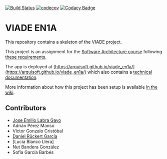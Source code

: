 [![Build Status](https://travis-ci.org/Arquisoft/viade_en1a.svg?branch=master)](https://travis-ci.org/Arquisoft/viade_en1a)
[![codecov](https://codecov.io/gh/Arquisoft/viade_en1a/branch/master/graph/badge.svg)](https://codecov.io/gh/Arquisoft/viade_en1a)
[![Codacy Badge](https://api.codacy.com/project/badge/Grade/023c3cc59c984813bbc123d68bacf079)](https://www.codacy.com/gh/Arquisoft/viade_en1a?utm_source=github.com&amp;utm_medium=referral&amp;utm_content=Arquisoft/viade_en1a&amp;utm_campaign=Badge_Grade)

# VIADE EN1A

This repository contains a skeleton of the VIADE project.

This project is an assignment for the [Software Architecture course](https://arquisoft.github.io/) following [these requirements](https://labra.solid.community/public/SoftwareArchitecture/AssignmentDescription/).

The app is deployed at [https://arquisoft.github.io/viade_en1a/](https://arquisoft.github.io/viade_en1a/) which also contains a [technical documentation](https://arquisoft.github.io/viade_en1a/docs).

More information about how this project has been setup is available [in the wiki](https://github.com/Arquisoft/viade_en1a/wiki).

## Contributors

- [Jose Emilio Labra Gayo](http://labra.weso.es)
- Adrián Pérez Manso
- Víctor Gonzalo Cristóbal
- [Daniel Rückert García](https://polectron.xyz)
- [Lucía Blanco Llera]
- Nut Bandera González
- Sofía García Barbés
